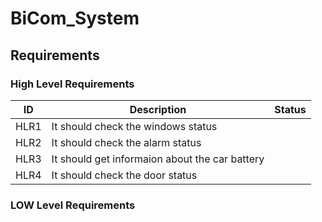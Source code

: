 
# BiCom_System

## Requirements

### High Level Requirements

|ID|Description |Status|
|---|------------|-----|
|HLR1|It should check the windows status| |
|HLR2|It should check the alarm status| |
|HLR3|It should get informaion about the car battery| |
|HLR4|It should check the door status| |


### LOW Level Requirements

